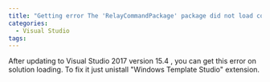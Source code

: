 ```yaml
---
title: "Getting error The 'RelayCommandPackage' package did not load correctly."
categories:
  - Visual Studio
tags:
---
```


After updating to Visual Studio 2017 version 15.4 , you can get this error on solution loading.
To fix it just unistall "Windows Template Studio" extension.